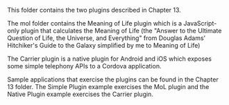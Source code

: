 This folder contains the two plugins described in Chapter 13. 

The mol folder contains the Meaning of Life plugin which is a JavaScript-only plugin that calculates the Meaning of Life (the "Answer to the Ultimate Question of Life, the Universe, and Everything" from Douglas Adams' Hitchiker's Guide to the Galaxy simplified by me to Meaning of Life)

The Carrier plugin is a native plugin for Android and iOS which exposes some simple telephony APIs to a Cordova application.

Sample applications that exercise the plugins can be found in the Chapter 13 folder. The Simple Plugin example exercises the MoL plugin and the Native Plugin example exercises the Carrier plugin.